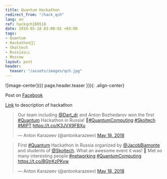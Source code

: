 ```yaml
---
title: Quantum Hackathon
redirect_from: "/hack_qch"
lang: en
ref: hackqch180518
date: 2018-05-18 03:00:01 +03:00
tags:
- Quantum
- Hackathon👨‍💻
- Skoltech
- Russia🇷🇺
- Moscow
layout: post
header:
  teaser: "/assets/images/qch.jpg"
---
```


![image-center]({{ page.header.teaser }}){: .align-center}

Post on [Facebook](https://www.facebook.com/jakeland/posts/10156473595828854)

[Link](http://deepquantum.ai/moscow-quantum-hackathon-msu-skoltech/) to description of hackathon

<blockquote class="twitter-tweet"><p lang="en" dir="ltr">Our team including <a href="https://twitter.com/Dart_dr?ref_src=twsrc%5Etfw">@Dart_dr</a> and Anton Bozhedarov won the first <a href="https://twitter.com/hashtag/Quantum?src=hash&amp;ref_src=twsrc%5Etfw">#Quantum</a> Hackathon in Russia! 🎉<a href="https://twitter.com/hashtag/QuantumComputing?src=hash&amp;ref_src=twsrc%5Etfw">#QuantumComputing</a> <a href="https://twitter.com/hashtag/Skoltech?src=hash&amp;ref_src=twsrc%5Etfw">#Skoltech</a> <a href="https://twitter.com/hashtag/MIPT?src=hash&amp;ref_src=twsrc%5Etfw">#MIPT</a> <a href="https://t.co/K3JVX9FBXu">https://t.co/K3JVX9FBXu</a></p>&mdash; Anton Karazeev (@antonkarazeev) <a href="https://twitter.com/antonkarazeev/status/997603025006026753?ref_src=twsrc%5Etfw">May 18, 2018</a></blockquote> <script async src="https://platform.twitter.com/widgets.js" charset="utf-8"></script>

<blockquote class="twitter-tweet"><p lang="en" dir="ltr">First <a href="https://twitter.com/hashtag/Quantum?src=hash&amp;ref_src=twsrc%5Etfw">#Quantum</a> Hackathon in Russia organized by <a href="https://twitter.com/JacobBiamonte?ref_src=twsrc%5Etfw">@JacobBiamonte</a> and students of <a href="https://twitter.com/Skoltech?ref_src=twsrc%5Etfw">@Skoltech</a>. What an awesome event it was! 🙂 Met so many interesting people <a href="https://twitter.com/hashtag/networking?src=hash&amp;ref_src=twsrc%5Etfw">#networking</a> <a href="https://twitter.com/hashtag/QuantumComputing?src=hash&amp;ref_src=twsrc%5Etfw">#QuantumComputing</a> <a href="https://t.co/BGtrKzPKyw">https://t.co/BGtrKzPKyw</a></p>&mdash; Anton Karazeev (@antonkarazeev) <a href="https://twitter.com/antonkarazeev/status/997602778913615872?ref_src=twsrc%5Etfw">May 18, 2018</a></blockquote> <script async src="https://platform.twitter.com/widgets.js" charset="utf-8"></script>
